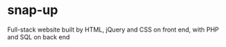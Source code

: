 # snap-up
Full-stack website built by HTML, jQuery and CSS on front end, with PHP and SQL on back end
